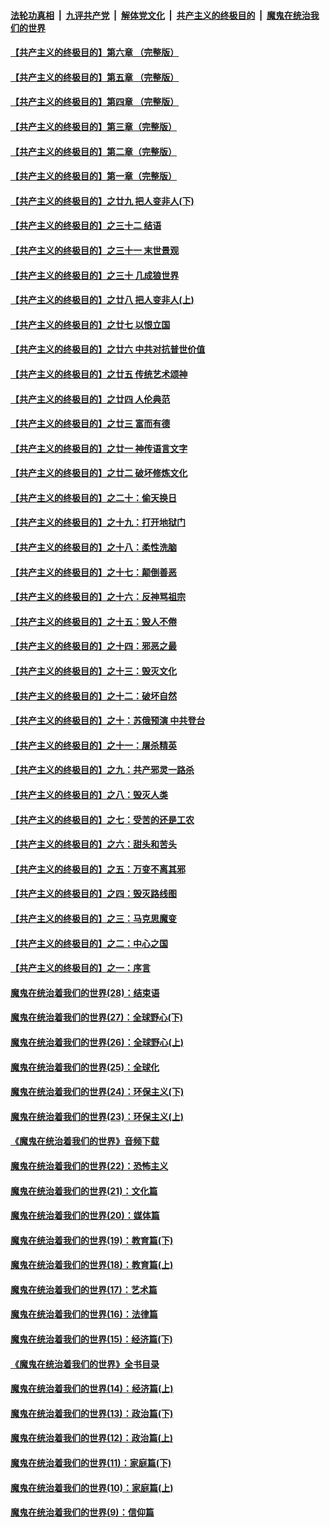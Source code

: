 ####  [法轮功真相](../../../../basic/blob/master/README.md?t=06241031) &nbsp;|&nbsp; [九评共产党](../../../../9ping.md/blob/master/README.md?t=06241031) &nbsp;|&nbsp; [解体党文化](../../../../jtdwh.md/blob/master/README.md?t=06241031)  &nbsp;|&nbsp; [共产主义的终极目的](../../../../gczydzjmd.md/blob/master/README.md?t=06241031) &nbsp;|&nbsp; [魔鬼在统治我们的世界](../../../../mgztzwmdsj.md/blob/master/README.md?t=06241031) 

#### [【共产主义的终极目的】第六章 （完整版）](../pages/nsc422/n11428913.md?t=06241031) 

#### [【共产主义的终极目的】第五章 （完整版）](../pages/nsc422/n11428912.md?t=06241031) 

#### [【共产主义的终极目的】第四章 （完整版）](../pages/nsc422/n11428907.md?t=06241031) 

#### [【共产主义的终极目的】第三章（完整版）](../pages/nsc422/n11428848.md?t=06241031) 

#### [【共产主义的终极目的】第二章（完整版）](../pages/nsc422/n11428831.md?t=06241031) 

#### [【共产主义的终极目的】第一章（完整版）](../pages/nsc422/n11417651.md?t=06241031) 

#### [【共产主义的终极目的】之廿九 把人变非人(下)](../pages/nsc422/n11344140.md?t=06241031) 

#### [【共产主义的终极目的】之三十二 结语](../pages/nsc422/n11360535.md?t=06241031) 

#### [【共产主义的终极目的】之三十一 末世景观](../pages/nsc422/n11351129.md?t=06241031) 

#### [【共产主义的终极目的】之三十 几成狼世界](../pages/nsc422/n11348280.md?t=06241031) 

#### [【共产主义的终极目的】之廿八 把人变非人(上)](../pages/nsc422/n11340492.md?t=06241031) 

#### [【共产主义的终极目的】之廿七 以恨立国](../pages/nsc422/n11336944.md?t=06241031) 

#### [【共产主义的终极目的】之廿六 中共对抗普世价值](../pages/nsc422/n11324785.md?t=06241031) 

#### [【共产主义的终极目的】之廿五 传统艺术颂神](../pages/nsc422/n11296396.md?t=06241031) 

#### [【共产主义的终极目的】之廿四 人伦典范](../pages/nsc422/n11296397.md?t=06241031) 

#### [【共产主义的终极目的】之廿三 富而有德](../pages/nsc422/n11283598.md?t=06241031) 

#### [【共产主义的终极目的】之廿一 神传语言文字](../pages/nsc422/n11263265.md?t=06241031) 

#### [【共产主义的终极目的】之廿二 破坏修炼文化](../pages/nsc422/n11245728.md?t=06241031) 

#### [【共产主义的终极目的】之二十：偷天换日](../pages/nsc422/n11238846.md?t=06241031) 

#### [【共产主义的终极目的】之十九：打开地狱门](../pages/nsc422/n11206376.md?t=06241031) 

#### [【共产主义的终极目的】之十八：柔性洗脑](../pages/nsc422/n11199994.md?t=06241031) 

#### [【共产主义的终极目的】之十七：颠倒善恶](../pages/nsc422/n11179782.md?t=06241031) 

#### [【共产主义的终极目的】之十六：反神骂祖宗](../pages/nsc422/n11166798.md?t=06241031) 

#### [【共产主义的终极目的】之十五：毁人不倦](../pages/nsc422/n11166792.md?t=06241031) 

#### [【共产主义的终极目的】之十四：邪恶之最](../pages/nsc422/n11150249.md?t=06241031) 

#### [【共产主义的终极目的】之十三：毁灭文化](../pages/nsc422/n11135227.md?t=06241031) 

#### [【共产主义的终极目的】之十二：破坏自然](../pages/nsc422/n11135214.md?t=06241031) 

#### [【共产主义的终极目的】之十：苏俄预演 中共登台](../pages/nsc422/n11118424.md?t=06241031) 

#### [【共产主义的终极目的】之十一：屠杀精英](../pages/nsc422/n11118442.md?t=06241031) 

#### [【共产主义的终极目的】之九：共产邪灵一路杀](../pages/nsc422/n11114139.md?t=06241031) 

#### [【共产主义的终极目的】之八：毁灭人类](../pages/nsc422/n11108503.md?t=06241031) 

#### [【共产主义的终极目的】之七：受苦的还是工农](../pages/nsc422/n11101809.md?t=06241031) 

#### [【共产主义的终极目的】之六：甜头和苦头](../pages/nsc422/n11096971.md?t=06241031) 

#### [【共产主义的终极目的】之五：万变不离其邪](../pages/nsc422/n11091285.md?t=06241031) 

#### [【共产主义的终极目的】之四：毁灭路线图](../pages/nsc422/n11086284.md?t=06241031) 

#### [【共产主义的终极目的】之三：马克思魔变](../pages/nsc422/n11061941.md?t=06241031) 

#### [【共产主义的终极目的】之二：中心之国](../pages/nsc422/n11047728.md?t=06241031) 

#### [【共产主义的终极目的】之一：序言](../pages/nsc422/n11086077.md?t=06241031) 

#### [魔鬼在统治着我们的世界(28)：结束语](../pages/nsc422/n10936246.md?t=06241031) 

#### [魔鬼在统治着我们的世界(27)：全球野心(下)](../pages/nsc422/n10928319.md?t=06241031) 

#### [魔鬼在统治着我们的世界(26)：全球野心(上)](../pages/nsc422/n10900318.md?t=06241031) 

#### [魔鬼在统治着我们的世界(25)：全球化](../pages/nsc422/n10788205.md?t=06241031) 

#### [魔鬼在统治着我们的世界(24)：环保主义(下)](../pages/nsc422/n10695307.md?t=06241031) 

#### [魔鬼在统治着我们的世界(23)：环保主义(上)](../pages/nsc422/n10688613.md?t=06241031) 

#### [《魔鬼在统治着我们的世界》音频下载](../pages/nsc422/n10635553.md?t=06241031) 

#### [魔鬼在统治着我们的世界(22)：恐怖主义](../pages/nsc422/n10614727.md?t=06241031) 

#### [魔鬼在统治着我们的世界(21)：文化篇](../pages/nsc422/n10597706.md?t=06241031) 

#### [魔鬼在统治着我们的世界(20)：媒体篇](../pages/nsc422/n10586579.md?t=06241031) 

#### [魔鬼在统治着我们的世界(19)：教育篇(下)](../pages/nsc422/n10564808.md?t=06241031) 

#### [魔鬼在统治着我们的世界(18)：教育篇(上)](../pages/nsc422/n10526970.md?t=06241031) 

#### [魔鬼在统治着我们的世界(17)：艺术篇](../pages/nsc422/n10499093.md?t=06241031) 

#### [魔鬼在统治着我们的世界(16)：法律篇](../pages/nsc422/n10485969.md?t=06241031) 

#### [魔鬼在统治着我们的世界(15)：经济篇(下)](../pages/nsc422/n10469975.md?t=06241031) 

#### [《魔鬼在统治着我们的世界》全书目录](../pages/nsc422/n10464261.md?t=06241031) 

#### [魔鬼在统治着我们的世界(14)：经济篇(上)](../pages/nsc422/n10457370.md?t=06241031) 

#### [魔鬼在统治着我们的世界(13)：政治篇(下)](../pages/nsc422/n10448270.md?t=06241031) 

#### [魔鬼在统治着我们的世界(12)：政治篇(上)](../pages/nsc422/n10444576.md?t=06241031) 

#### [魔鬼在统治着我们的世界(11)：家庭篇(下)](../pages/nsc422/n10440961.md?t=06241031) 

#### [魔鬼在统治着我们的世界(10)：家庭篇(上)](../pages/nsc422/n10435448.md?t=06241031) 

#### [魔鬼在统治着我们的世界(9)：信仰篇](../pages/nsc422/n10432159.md?t=06241031) 


